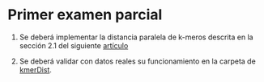 # Primer examen parcial

1. Se deberá implementar la distancia paralela de k-meros descrita en la sección 2.1 del siguiente [artículo](https://ieeexplore.ieee.org/document/7050241)

2. Se deberá validar con datos reales su funcionamiento en la carpeta de [kmerDist](kmerDist).
